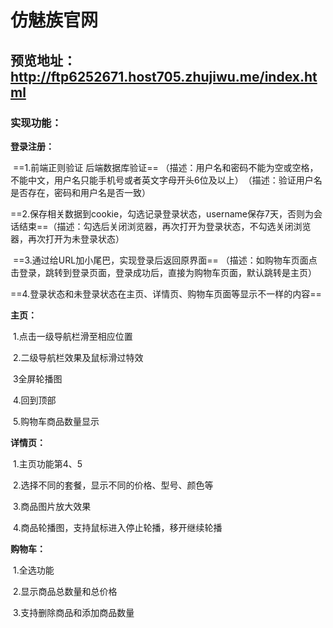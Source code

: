 # 仿魅族官网
## 预览地址：<http://ftp6252671.host705.zhujiwu.me/index.html>

### 实现功能：

**登录注册：**

​	==1.前端正则验证 后端数据库验证==
​	（描述：用户名和密码不能为空或空格，不能中文，用户名只能手机号或者英文字母开头6位及以上）
​	（描述：验证用户名是否存在，密码和用户名是否一致）

​	==2.保存相关数据到cookie，勾选记录登录状态，username保存7天，否则为会话结束==
​	（描述：勾选后关闭浏览器，再次打开为登录状态，不勾选关闭浏览器，再次打开为未登录状态）

​	==3.通过给URL加小尾巴，实现登录后返回原界面==
​	（描述：如购物车页面点击登录，跳转到登录页面，登录成功后，直接为购物车页面，默认跳转是主页）

​	==4.登录状态和未登录状态在主页、详情页、购物车页面等显示不一样的内容==



**主页：**

​	1.点击一级导航栏滑至相应位置

​	2.二级导航栏效果及鼠标滑过特效

​	3全屏轮播图

​	4.回到顶部

​	5.购物车商品数量显示



**详情页：**

​	1.主页功能第4、5

​	2.选择不同的套餐，显示不同的价格、型号、颜色等

​	3.商品图片放大效果

​	4.商品轮播图，支持鼠标进入停止轮播，移开继续轮播



**购物车：**

​	1.全选功能

​	2.显示商品总数量和总价格

​	3.支持删除商品和添加商品数量


